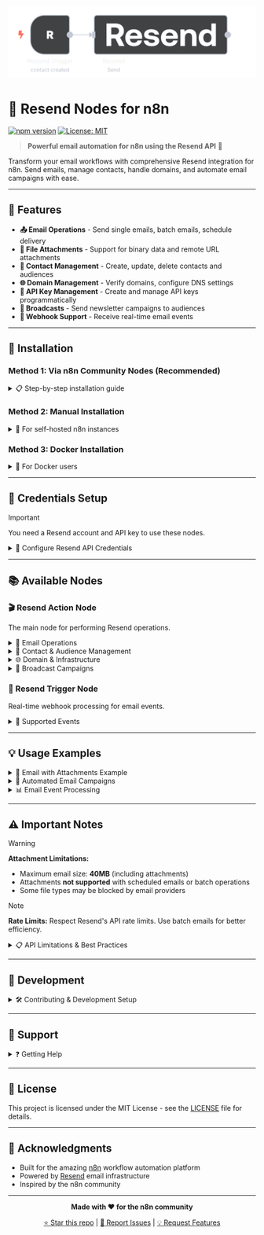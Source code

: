 <h1 align="center">
  <br>
  <a href="/"><img src=".github/media/resend.png" alt="..." width="900"></a>
  <br>
</h1>

# 📧 Resend Nodes for n8n

[![npm version](https://badge.fury.io/js/n8n-nodes-resend.svg)](https://badge.fury.io/js/n8n-nodes-resend)
[![License: MIT](https://img.shields.io/badge/License-MIT-yellow.svg)](https://opensource.org/licenses/MIT)

> **Powerful email automation for n8n using the Resend API** 🚀

Transform your email workflows with comprehensive Resend integration for n8n. Send emails, manage contacts, handle domains, and automate email campaigns with ease.

---

## 🎯 Features

- **📤 Email Operations** - Send single emails, batch emails, schedule delivery
- **📎 File Attachments** - Support for binary data and remote URL attachments
- **👥 Contact Management** - Create, update, delete contacts and audiences
- **🌐 Domain Management** - Verify domains, configure DNS settings
- **🔑 API Key Management** - Create and manage API keys programmatically
- **📢 Broadcasts** - Send newsletter campaigns to audiences
- **🎣 Webhook Support** - Receive real-time email events

---

## 🚀 Installation

### Method 1: Via n8n Community Nodes (Recommended)

<details>
<summary>📋 Step-by-step installation guide</summary>

1. **Open n8n Settings**
   - Navigate to **Settings** → **Community Nodes**

2. **Install the Package**
   - Click **Install a community node**
   - Enter: `n8n-nodes-resend`
   - Click **Install**

3. **Restart n8n**
   - Restart your n8n instance to load the new nodes

4. **Verify Installation**
   - The **Resend** and **Resend Trigger** nodes should appear in your node palette

</details>

### Method 2: Manual Installation

<details>
<summary>🔧 For self-hosted n8n instances</summary>

```bash
# Navigate to your n8n installation directory
cd ~/.n8n

# Install the package
npm install n8n-nodes-resend

# Restart n8n
# If using PM2: pm2 restart n8n
# If using Docker: docker restart n8n
# If running directly: restart your n8n process
```

</details>

### Method 3: Docker Installation

<details>
<summary>🐳 For Docker users</summary>

Add this to your `docker-compose.yml`:

```yaml
version: '3.8'
services:
  n8n:
    image: n8nio/n8n
    environment:
      - N8N_NODES_INCLUDE=n8n-nodes-resend
    # ... other configuration
```

Or use environment variable:
```bash
docker run -it --rm \
  -p 5678:5678 \
  -e N8N_NODES_INCLUDE=n8n-nodes-resend \
  n8nio/n8n
```

</details>

---

## 🔐 Credentials Setup

> [!IMPORTANT]  
> You need a Resend account and API key to use these nodes.

<details>
<summary>🔑 Configure Resend API Credentials</summary>

1. **Get Your API Key**
   - Visit [Resend Dashboard](https://resend.com/api-keys)
   - Create a new API key with appropriate permissions
   - Copy the API key (starts with `re_`)

2. **Add Credentials in n8n**
   - Go to **Credentials** → **Add credential**
   - Search for **"Resend API"**
   - Paste your API key
   - Test the connection
   - Save the credential

> [!TIP]
> Use different API keys for development and production environments

</details>

---

## 📚 Available Nodes

### 🎬 Resend Action Node

The main node for performing Resend operations.

<details>
<summary>📧 Email Operations</summary>

#### Send Email
Send individual emails with rich content and attachments.

**Key Features:**
- ✅ HTML and plain text content
- ✅ File attachments (binary data or URLs)
- ✅ CC/BCC recipients
- ✅ Custom reply-to addresses
- ✅ Email scheduling

**Example Use Cases:**
- Welcome emails for new users
- Invoice delivery with PDF attachments
- Password reset notifications
- Marketing campaigns

#### Send Batch Emails
Send up to 100 emails in a single API call for better performance.

**Key Features:**
- ✅ Bulk email sending
- ✅ Individual customization per email
- ✅ Better rate limiting
- ⚠️ No attachment support (API limitation)

#### Email Management
- **Retrieve Email** - Get email details and status
- **Cancel Email** - Cancel scheduled emails
- **Update Email** - Modify scheduled emails

</details>

<details>
<summary>👥 Contact & Audience Management</summary>

#### Contacts
- **Create Contact** - Add new contacts to audiences
- **Get Contact** - Retrieve contact information
- **Update Contact** - Modify contact details
- **Delete Contact** - Remove contacts from audiences
- **List Contacts** - Get all contacts in an audience

#### Audiences
- **Create Audience** - Set up new email lists
- **Get Audience** - Retrieve audience details
- **List Audiences** - Get all your audiences
- **Delete Audience** - Remove email lists

</details>

<details>
<summary>🌐 Domain & Infrastructure</summary>

#### Domain Management
- **Add Domain** - Register new sending domains
- **Verify Domain** - Check domain verification status
- **Get Domain** - Retrieve domain configuration
- **Update Domain** - Modify domain settings
- **Delete Domain** - Remove domains

#### API Keys
- **Create API Key** - Generate new API keys
- **List API Keys** - View existing keys
- **Delete API Key** - Revoke access keys

</details>

<details>
<summary>📢 Broadcast Campaigns</summary>

- **Create Broadcast** - Set up email campaigns
- **Get Broadcast** - Retrieve campaign details
- **Send Broadcast** - Launch email campaigns
- **Update Broadcast** - Modify campaign settings

</details>

### 🎯 Resend Trigger Node

Real-time webhook processing for email events.

<details>
<summary>📡 Supported Events</summary>

- **`email.sent`** - Email successfully sent
- **`email.delivered`** - Email delivered to recipient
- **`email.opened`** - Recipient opened the email
- **`email.clicked`** - Link clicked in email
- **`email.bounced`** - Email bounced
- **`email.complained`** - Spam complaint received
- **`contact.created`** - New contact added
- **`contact.updated`** - Contact information changed
- **`contact.deleted`** - Contact removed

</details>

---

## 💡 Usage Examples

<details>
<summary>📧 Email with Attachments Example</summary>

```yaml
# Example workflow: Send invoice email with PDF attachment
Workflow:
  1. HTTP Request Node (trigger)
  2. Code Node (generate invoice data)
  3. HTML/CSS to PDF Node (create PDF)
  4. Resend Node (send email with attachment)

Resend Node Configuration:
  - Resource: Email
  - Operation: Send
  - From: billing@yourcompany.com
  - To: {{ $json.customerEmail }}
  - Subject: Your Invoice #{{ $json.invoiceNumber }}
  - Attachments:
    - Type: Binary Data
    - Binary Property: data
    - Filename: invoice-{{ $json.invoiceNumber }}.pdf
```

</details>

<details>
<summary>🔄 Automated Email Campaigns</summary>

```yaml
# Example: Weekly newsletter automation
Workflow:
  1. Cron Trigger (weekly)
  2. Database Node (fetch newsletter content)
  3. Resend Node (create broadcast)
  4. Resend Node (send to audience)

Benefits:
  - Automated scheduling
  - Audience segmentation
  - Performance tracking
```

</details>

<details>
<summary>📊 Email Event Processing</summary>

```yaml
# Example: Handle bounced emails
Trigger: Resend Trigger Node
  - Event: email.bounced
  
Actions:
  1. Database Node (log bounce)
  2. Resend Node (remove from audience)
  3. Slack Node (notify team)
```

</details>

---

## ⚠️ Important Notes

> [!WARNING]  
> **Attachment Limitations:**
> - Maximum email size: **40MB** (including attachments)
> - Attachments **not supported** with scheduled emails or batch operations
> - Some file types may be blocked by email providers

> [!NOTE]  
> **Rate Limits:** Respect Resend's API rate limits. Use batch emails for better efficiency.

<details>
<summary>📋 API Limitations & Best Practices</summary>

### Best Practices
- ✅ Always verify your sending domains
- ✅ Use appropriate API key permissions
- ✅ Handle webhook events for better deliverability
- ✅ Implement proper error handling
- ✅ Monitor email metrics and bounce rates

### Rate Limits
- **Single emails**: Standard Resend rate limits apply
- **Batch emails**: More efficient for bulk sending
- **API calls**: Respect Resend's rate limiting

</details>

---

## 🔧 Development

<details>
<summary>🛠️ Contributing & Development Setup</summary>

```bash
# Clone the repository
git clone https://github.com/your-repo/n8n-nodes-resend.git

# Install dependencies
npm install

# Build the project
npm run build

# Run linting
npm run lint

# Run tests
npm test
```

### Project Structure
```
├── credentials/
│   └── ResendApi.credentials.ts
├── nodes/
│   └── Resend/
│       ├── Resend.node.ts
│       ├── ResendTrigger.node.ts
│       └── icons/
└── package.json
```

</details>

---

## 🤝 Support

<details>
<summary>❓ Getting Help</summary>

- **Documentation**: [Resend API Docs](https://resend.com/docs)
- **Issues**: [GitHub Issues](https://github.com/your-repo/issues)
- **n8n Community**: [n8n Community Forum](https://community.n8n.io)
- **Discord**: [n8n Discord Server](https://discord.gg/n8n)

</details>

---

## 📄 License

This project is licensed under the MIT License - see the [LICENSE](LICENSE.md) file for details.

---

## 🙏 Acknowledgments

- Built for the amazing [n8n](https://n8n.io) workflow automation platform
- Powered by [Resend](https://resend.com) email infrastructure
- Inspired by the n8n community

---

<div align="center">

**Made with ❤️ for the n8n community**

[⭐ Star this repo](https://github.com/your-repo/n8n-nodes-resend) | [🐛 Report Issues](https://github.com/your-repo/issues) | [💡 Request Features](https://github.com/your-repo/issues/new)

</div>
